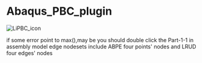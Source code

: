 # Abaqus_PBC_plugin
![LiPBC_icon](https://user-images.githubusercontent.com/25791476/196447036-6da9ad7d-bfe2-45f6-9f48-62d96bbd29a9.png)

if some error point to max(),may be you should double click the Part-1-1 in assembly model
edge nodesets include ABPE four points' nodes and LRUD four edges' nodes
